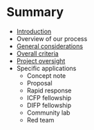 # Summary

* [Introduction](README.md)
* Overview of our process
* [General considerations](chapter1.md)
* [Overall criteria](overall-criteria.md)
* [Project oversight](oversight-of-accepted-applications.md)
* Specific applications
  * Concept note
  * Proposal
  * Rapid response
  * ICFP fellowship
  * DIFP fellowship
  * Community lab
  * Red team



